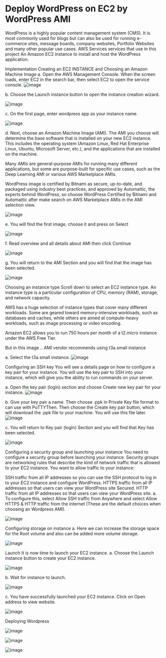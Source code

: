 # Deploy WordPress on EC2 by WordPress AMI


WordPress is a highly popular content management system (CMS). It is most commonly used for blogs but can also be used for running e-commerce sites, message boards, company websites, Portfolio Websites and many other popular use cases. 
AWS Services services that use in this project
An Amazon EC2 instance to install and host the WordPress application.

Implementation
Creating an EC2 INSTANCE and Choosing an Amazon Machine Image
a. Open the AWS Management Console. When the screen loads, enter EC2 in the search bar, then select EC2 to open the service console.
![image](https://github.com/vemula-chandi-priya/Wordpress/assets/113158270/7a31d36d-9fda-4b7e-a37a-173ede2dfd11)

b. Choose the Launch instance button to open the instance creation wizard.

![image](https://github.com/vemula-chandi-priya/Wordpress/assets/113158270/b9dcc298-9086-411a-8661-11e2561193e4)

c. On the first page, enter wordpress app as your instance name.

![image](https://github.com/vemula-chandi-priya/Wordpress/assets/113158270/da335dd3-0f30-4996-8a26-7a078dd17e97)

d. Next, choose an Amazon Machine Image (AMI). The AMI you choose will determine the base software that is installed on your new EC2 instance. This includes the operating system (Amazon Linux, Red Hat Enterprise Linux, Ubuntu, Microsoft Server, etc.), and the applications that are installed on the machine.

Many AMIs are general-purpose AMIs for running many different applications, but some are purpose-built for specific use cases, such as the Deep Learning AMI or various AWS Marketplace AMIs.

WordPress image is certified by Bitnami as secure, up-to-date, and packaged using industry best practices, and approved by Automattic, the experts behind WordPress, so choose WordPress Certified by Bitnami and Automattic after make search on AWS Marketplace AMIs in the AMI selection view.

![image](https://github.com/vemula-chandi-priya/Wordpress/assets/113158270/e9dca552-5ace-4ca2-97bd-8e627e82433c)

e. You will find the first image, choose it and press on Select

![image](https://github.com/vemula-chandi-priya/Wordpress/assets/113158270/512d50da-ff8f-4c6c-86ef-b1e651b2135b)

f. Read overview and all details about AMI then click Continue

![image](https://github.com/vemula-chandi-priya/Wordpress/assets/113158270/9f793323-46ed-41a7-83b0-d9c6f0985d38)

g. You will return to the AMI Section and you will find that the image has been selected.

![image](https://github.com/vemula-chandi-priya/Wordpress/assets/113158270/51f62975-2140-498a-b748-2c5b324c6b51)

Choosing an instance type
Scroll down to select an EC2 instance type. An instance type is a particular configuration of CPU, memory (RAM), storage, and network capacity.

AWS has a huge selection of instance types that cover many different workloads. Some are geared toward memory-intensive workloads, such as databases and caches, while others are aimed at compute-heavy workloads, such as image processing or video encoding.

Amazon EC2 allows you to run 750 hours per month of a t2.micro instance under the AWS Free Tier.

But in this image .. AMI vendor recommends using t3a.small instance

a. Select the t3a.small instance.
![image](https://github.com/vemula-chandi-priya/Wordpress/assets/113158270/87e81f6f-1ec9-4fa5-bea0-9debec6a3175)

Configuring an SSH key
You will see a details page on how to configure a key pair for your instance. You will use the key pair to SSH into your instance, which will give you the ability to run commands on your server.

a. Open the key pair (login) section and choose Create new key pair for your instance.
![image](https://github.com/vemula-chandi-priya/Wordpress/assets/113158270/7682c52d-3d6a-428d-b0dc-360ff3c455cd)

b. Give your key pair a name. Then choose .ppk in Private Key file format to can use with PuTTYThen. Then choose the Create key pair button, which will download the .ppk file to your machine. You will use this file later.
![image](https://github.com/vemula-chandi-priya/Wordpress/assets/113158270/9ad352b3-9b6c-4f38-b010-fc38a6960a78)

c. You will return to Key pair (login) Section and you will find that Key has been selected.

![image](https://github.com/vemula-chandi-priya/Wordpress/assets/113158270/3a5e0118-bc09-4812-ab2d-844c1cf49568)

Configuring a security group and launching your instance
You need to configure a security group before launching your instance. Security groups are networking rules that describe the kind of network traffic that is allowed to your EC2 instance. You want to allow traffic to your instance:

SSH traffic from all IP addresses so you can use the SSH protocol to log in to your EC2 instance and configure WordPress.
HTTPS traffic from all IP addresses so that users can view your WordPress site Secured.
HTTP traffic from all IP addresses so that users can view your WordPress site.
a. To configure this, select Allow SSH traffic from Anywhere and select Allow HTTPS & HTTP traffic from the internet (These are the default choices when choosing an Wordpress AMI).

![image](https://github.com/vemula-chandi-priya/Wordpress/assets/113158270/7bdc0cb7-a0db-4559-9c7a-778b70858e6e)

Configuring storage on instance
a. Here we can increase the storage space for the Root volume and also can be added more volume storage.

![image](https://github.com/vemula-chandi-priya/Wordpress/assets/113158270/2a352f21-b195-4501-a6d5-0fd099f25d33)

Launch
It is now time to launch your EC2 instance.
a. Choose the Launch instance button to create your EC2 instance.

![image](https://github.com/vemula-chandi-priya/Wordpress/assets/113158270/16687ec8-a4a8-4038-9fd5-fd8587d9cef8)

b. Wait for instance to launch.

![image](https://github.com/vemula-chandi-priya/Wordpress/assets/113158270/528c7f51-3c84-494e-acba-795da2fcd8f3)

c. You have successfully launched your EC2 instance. Click on Open address to view website.

![image](https://github.com/vemula-chandi-priya/Wordpress/assets/113158270/38ccdfb6-5f10-4616-831a-3bdb1d1f5e9b)

Deploying Wordpress

![image](https://github.com/vemula-chandi-priya/Wordpress/assets/113158270/cd3d8cf9-4e60-4c49-b6b6-70043b7f60f7)

![image](https://github.com/vemula-chandi-priya/Wordpress/assets/113158270/814d2dab-99d5-4b91-8bed-1b6d6a4659ff)

![image](https://github.com/vemula-chandi-priya/Wordpress/assets/113158270/47803b36-91bc-423b-98b1-cfecf6c0b445)
